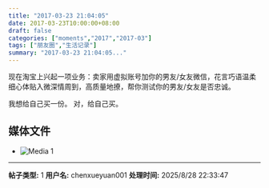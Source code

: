 ```yaml
---
title: "2017-03-23 21:04:05"
date: 2017-03-23T10:00:00+08:00
draft: false
categories: ["moments","2017","2017-03"]
tags: ["朋友圈","生活记录"]
summary: "2017-03-23 21:04:05..."
---
```


现在淘宝上兴起一项业务：卖家用虚拟账号加你的男友/女友微信，花言巧语温柔细心体贴入微深情周到，高质量地撩，帮你测试你的男友/女友是否忠诚。

我想给自己买一份。
对，给自己买。

## 媒体文件

- ![Media 1](/Moments/photos/2017-03-23/201703232104050.jpg)

---

**帖子类型:** 1
**用户名:** chenxueyuan001
**处理时间:** 2025/8/28 22:33:47